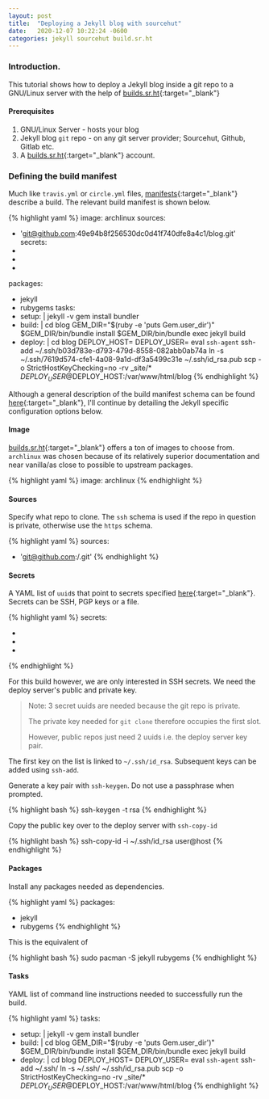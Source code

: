 ```yaml
---
layout: post
title:  "Deploying a Jekyll blog with sourcehut"
date:   2020-12-07 10:22:24 -0600
categories: jekyll sourcehut build.sr.ht
---
```

### Introduction.

This tutorial shows how to deploy a Jekyll blog inside a git repo to a GNU/Linux server with the help of [builds.sr.ht][builds.sr.ht]{:target="_blank"}

#### Prerequisites

1. GNU/Linux Server - hosts your blog
2. Jekyll blog `git` repo - on any git server provider; Sourcehut, Github, Gitlab etc.
3. A [builds.sr.ht][builds.sr.ht]{:target="_blank"} account.

### Defining the build manifest

Much like `travis.yml` or `circle.yml` files, [manifests][man.builds.sr.ht-build-manifests]{:target="_blank"} describe a build. The relevant build manifest is shown below.

{% highlight yaml %}
image: archlinux
sources:
  - 'git@github.com:49e94b8f256530dc0d41f740dfe8a4c1/blog.git'
secrets:
  - <secret-uuid-1>
  - <secret-uuid-2>
  - <secret-uuid-3>
packages:
  - jekyll
  - rubygems
tasks:
  - setup: |
      jekyll -v
      gem install bundler
  - build: |
      cd blog
      GEM_DIR="$(ruby -e 'puts Gem.user_dir')"
      $GEM_DIR/bin/bundle install
      $GEM_DIR/bin/bundle exec jekyll build
  - deploy: |
      cd blog
      DEPLOY_HOST=<host>
      DEPLOY_USER=<user>
      eval `ssh-agent`
      ssh-add ~/.ssh/b03d783e-d793-479d-8558-082abb0ab74a
      ln -s ~/.ssh/7619d574-cfe1-4a08-9a1d-df3a5499c31e ~/.ssh/id_rsa.pub
      scp -o StrictHostKeyChecking=no -rv _site/* $DEPLOY_USER@$DEPLOY_HOST:/var/www/html/blog
{% endhighlight %}

Although a general description of the build manifest schema can be found [here][man.builds.sr.ht-build-manifests]{:target="_blank"}, I'll continue by detailing the Jekyll specific configuration options below.

#### Image

[builds.sr.ht][builds.sr.ht]{:target="_blank"} offers a ton of images to choose from. `archlinux` was chosen because of its relatively superior documentation and near vanilla/as close to possible to upstream packages.

{% highlight yaml %}
image: archlinux
{% endhighlight %}

#### Sources

Specify what repo to clone. The `ssh` schema is used if the repo in question is private, otherwise use the `https` schema.

{% highlight yaml %}
sources:
  - 'git@github.com:<username>/<repo>.git'
{% endhighlight %}

#### Secrets

A YAML list of `uuid`s that point to secrets specified [here][builds.sr.ht-secrets]{:target="_blank"}. Secrets can be SSH, PGP keys or a file. 

{% highlight yaml %}
secrets:
  - <secret-uuid-1>
  - <secret-uuid-2>
  - <secret-uuid-3>
{% endhighlight %}

For this build however, we are only interested in SSH secrets. We need the deploy server's public and private key.

> Note:
> 3 secret uuids are needed because the git repo is private. 
> 
> The private key needed for `git clone` therefore occupies the first slot. 
> 
> However, public repos just need 2 uuids i.e. the deploy server key pair.

The first key on the list is linked to `~/.ssh/id_rsa`. Subsequent keys can be added using `ssh-add`.

Generate a key pair with `ssh-keygen`. Do not use a passphrase when prompted.

{% highlight bash %}
ssh-keygen -t rsa
{% endhighlight %}

Copy the public key over to the deploy server with `ssh-copy-id`

{% highlight bash %}
ssh-copy-id -i ~/.ssh/id_rsa user@host
{% endhighlight %}

#### Packages

Install any packages needed as dependencies.

{% highlight yaml %}
packages:
  - jekyll
  - rubygems
{% endhighlight %}

This is the equivalent of

{% highlight bash %}
sudo pacman -S jekyll rubygems
{% endhighlight %}

#### Tasks

YAML list of command line instructions needed to successfully run the build.

{% highlight yaml %}
tasks:
  - setup: |
      jekyll -v
      gem install bundler
  - build: |
      cd blog
      GEM_DIR="$(ruby -e 'puts Gem.user_dir')"
      $GEM_DIR/bin/bundle install
      $GEM_DIR/bin/bundle exec jekyll build
  - deploy: |
      cd blog
      DEPLOY_HOST=<host>
      DEPLOY_USER=<user>
      eval `ssh-agent`
      ssh-add ~/.ssh/<secret-uuid-2>
      ln -s ~/.ssh/<secret-uuid-3> ~/.ssh/id_rsa.pub
      scp -o StrictHostKeyChecking=no -rv _site/* $DEPLOY_USER@$DEPLOY_HOST:/var/www/html/blog
{% endhighlight %}

[builds.sr.ht]: https://builds.sr.ht
[builds.sr.ht-secrets]: https://builds.sr.ht/secrets
[man.builds.sr.ht-supported-images]: https://man.sr.ht/builds.sr.ht/compatibility.md
[man.builds.sr.ht-build-manifests]: https://man.sr.ht/builds.sr.ht/#build-manifests
[jekyll-docs]: https://jekyllrb.com/docs/home
[jekyll-gh]:   https://github.com/jekyll/jekyll
[jekyll-talk]: https://talk.jekyllrb.com/
